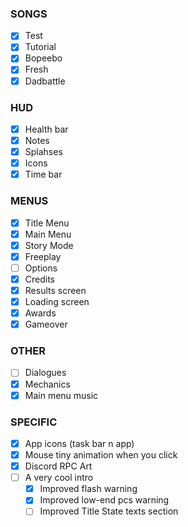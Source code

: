 ### SONGS

- [x] Test
- [x] Tutorial
- [x] Bopeebo
- [x] Fresh
- [x] Dadbattle

### HUD

- [x] Health bar
- [x] Notes
- [x] Splahses
- [x] Icons
- [x] Time bar

### MENUS

- [x] Title Menu
- [x] Main Menu
- [x] Story Mode
- [x] Freeplay
- [ ] Options
- [x] Credits
- [x] Results screen
- [x] Loading screen
- [x] Awards
- [x] Gameover

### OTHER

- [ ] Dialogues
- [x] Mechanics
- [x] Main menu music

### SPECIFIC

- [x] App icons (task bar n app)
- [x] Mouse tiny animation when you click
- [x] Discord RPC Art
- [ ] A very cool intro
    - [x] Improved flash warning
    - [x] Improved low-end pcs warning
    - [ ] Improved Title State texts section